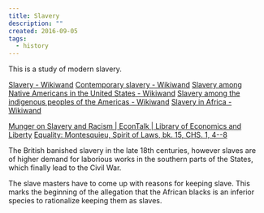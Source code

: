```yaml
---
title: Slavery
description: ""
created: 2016-09-05
tags:
  - history
---
```


This is a study of modern slavery.

[Slavery - Wikiwand](http://www.wikiwand.com/en/Slavery)
[Contemporary slavery - Wikiwand](https://www.wikiwand.com/en/Contemporary_slavery)
[Slavery among Native Americans in the United States - Wikiwand](https://www.wikiwand.com/en/Slavery_among_Native_Americans_in_the_United_States)
[Slavery among the indigenous peoples of the Americas - Wikiwand](https://www.wikiwand.com/en/Slavery_among_the_indigenous_peoples_of_the_Americas)
[Slavery in Africa - Wikiwand](http://www.wikiwand.com/en/Slavery_in_Africa)

[Munger on Slavery and Racism | EconTalk | Library of Economics and Liberty](http://www.econtalk.org/archives/2016/08/munger_on_slave.html)
[Equality: Montesquieu, Spirit of Laws, bk. 15, CHS. 1, 4--8](http://press-pubs.uchicago.edu/founders/documents/v1ch15s4.html)

The British banished slavery in the late 18th centuries, however slaves are of higher demand for laborious works in the southern parts of the States, which finally lead to the Civil War.

The slave masters have to come up with reasons for keeping slave. This marks the beginning of the allegation that the African blacks is an inferior species to rationalize keeping them as slaves.
